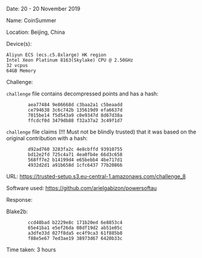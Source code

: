 Date: 20 - 20 November 2019

Name: CoinSummer

Location: Beijing, China

Device(s):

```
Aliyun ECS (ecs.c5.8xlarge) HK region
Intel Xeon Platinum 8163(Skylake) CPU @ 2.50GHz
32 vcpus
64GB Memory
```

Challenge:

`challenge` file contains decompressed points and has a hash:
```
        aea77484 9e86668d c3baa2a1 c5beaadd
        ce794638 3c6c742b 135619d9 efa6637d
        7015be14 f5d543a9 c0e9347d 8d67d38a
        ffcdcf0d 3479db88 f32a37a2 3c49f1d7
```

`challenge` file claims (!!! Must not be blindly trusted) that it was based on the original contribution with a hash:
```
        d92ad760 3283fa2c 4e8cbffd 93910755
        bd12e2fd 725c4a71 4ea0fb4e 66d3c658
        568ff7e2 b14199d4 e65bebb4 4be717d1
        4932d2d1 a91b658d 1cfc6437 77b20866
```

URL: https://trusted-setup.s3.eu-central-1.amazonaws.com/challenge_8

Software used: https://github.com/arielgabizon/powersoftau

Response:

Blake2b:
```
        ccd48bad b2229e8c 171b20ed 6e8853c4
        65e41ba1 e5ef26da 08df19d2 ab51e05c
        a3dfe33d 027f8da5 ec4f9ca3 61f885b8
        f88e5e67 7ed3ae19 38973d67 6420b33c
```

Time taken: 3 hours
